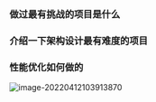 ### 做过最有挑战的项目是什么

### 介绍一下架构设计最有难度的项目

### 性能优化如何做的

![image-20220412103913870](/Users/11126518/knowledge/interview_skills_BAT/img/image-20220412103913870.png)

